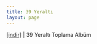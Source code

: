 ```yaml
---
title: 39 Yeraltı
layout: page
---
```

<a href="https://cloud.mail.ru/public/83e5841ba344/39%20Yeralti%20-%20Complation%20Vol.1" target="_blank">[indir]</a> | 39 Yeraltı Toplama Albüm

